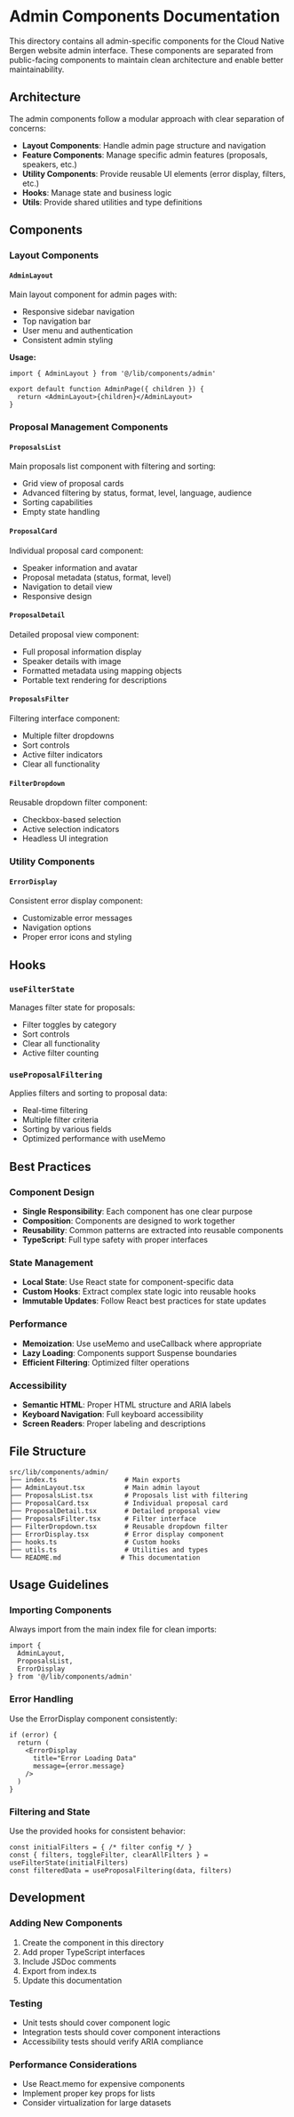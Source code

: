 # Admin Components Documentation

This directory contains all admin-specific components for the Cloud Native Bergen website admin interface. These components are separated from public-facing components to maintain clean architecture and enable better maintainability.

## Architecture

The admin components follow a modular approach with clear separation of concerns:

- **Layout Components**: Handle admin page structure and navigation
- **Feature Components**: Manage specific admin features (proposals, speakers, etc.)
- **Utility Components**: Provide reusable UI elements (error display, filters, etc.)
- **Hooks**: Manage state and business logic
- **Utils**: Provide shared utilities and type definitions

## Components

### Layout Components

#### `AdminLayout`
Main layout component for admin pages with:
- Responsive sidebar navigation
- Top navigation bar
- User menu and authentication
- Consistent admin styling

**Usage:**
```tsx
import { AdminLayout } from '@/lib/components/admin'

export default function AdminPage({ children }) {
  return <AdminLayout>{children}</AdminLayout>
}
```

### Proposal Management Components

#### `ProposalsList`
Main proposals list component with filtering and sorting:
- Grid view of proposal cards
- Advanced filtering by status, format, level, language, audience
- Sorting capabilities
- Empty state handling

#### `ProposalCard`
Individual proposal card component:
- Speaker information and avatar
- Proposal metadata (status, format, level)
- Navigation to detail view
- Responsive design

#### `ProposalDetail`
Detailed proposal view component:
- Full proposal information display
- Speaker details with image
- Formatted metadata using mapping objects
- Portable text rendering for descriptions

#### `ProposalsFilter`
Filtering interface component:
- Multiple filter dropdowns
- Sort controls
- Active filter indicators
- Clear all functionality

#### `FilterDropdown`
Reusable dropdown filter component:
- Checkbox-based selection
- Active selection indicators
- Headless UI integration

### Utility Components

#### `ErrorDisplay`
Consistent error display component:
- Customizable error messages
- Navigation options
- Proper error icons and styling

## Hooks

### `useFilterState`
Manages filter state for proposals:
- Filter toggles by category
- Sort controls
- Clear all functionality
- Active filter counting

### `useProposalFiltering`
Applies filters and sorting to proposal data:
- Real-time filtering
- Multiple filter criteria
- Sorting by various fields
- Optimized performance with useMemo

## Best Practices

### Component Design
- **Single Responsibility**: Each component has one clear purpose
- **Composition**: Components are designed to work together
- **Reusability**: Common patterns are extracted into reusable components
- **TypeScript**: Full type safety with proper interfaces

### State Management
- **Local State**: Use React state for component-specific data
- **Custom Hooks**: Extract complex state logic into reusable hooks
- **Immutable Updates**: Follow React best practices for state updates

### Performance
- **Memoization**: Use useMemo and useCallback where appropriate
- **Lazy Loading**: Components support Suspense boundaries
- **Efficient Filtering**: Optimized filter operations

### Accessibility
- **Semantic HTML**: Proper HTML structure and ARIA labels
- **Keyboard Navigation**: Full keyboard accessibility
- **Screen Readers**: Proper labeling and descriptions

## File Structure

```
src/lib/components/admin/
├── index.ts                 # Main exports
├── AdminLayout.tsx          # Main admin layout
├── ProposalsList.tsx        # Proposals list with filtering
├── ProposalCard.tsx         # Individual proposal card
├── ProposalDetail.tsx       # Detailed proposal view
├── ProposalsFilter.tsx      # Filter interface
├── FilterDropdown.tsx       # Reusable dropdown filter
├── ErrorDisplay.tsx         # Error display component
├── hooks.ts                 # Custom hooks
├── utils.ts                 # Utilities and types
└── README.md               # This documentation
```

## Usage Guidelines

### Importing Components
Always import from the main index file for clean imports:

```tsx
import {
  AdminLayout,
  ProposalsList,
  ErrorDisplay
} from '@/lib/components/admin'
```

### Error Handling
Use the ErrorDisplay component consistently:

```tsx
if (error) {
  return (
    <ErrorDisplay
      title="Error Loading Data"
      message={error.message}
    />
  )
}
```

### Filtering and State
Use the provided hooks for consistent behavior:

```tsx
const initialFilters = { /* filter config */ }
const { filters, toggleFilter, clearAllFilters } = useFilterState(initialFilters)
const filteredData = useProposalFiltering(data, filters)
```

## Development

### Adding New Components
1. Create the component in this directory
2. Add proper TypeScript interfaces
3. Include JSDoc comments
4. Export from index.ts
5. Update this documentation

### Testing
- Unit tests should cover component logic
- Integration tests should cover component interactions
- Accessibility tests should verify ARIA compliance

### Performance Considerations
- Use React.memo for expensive components
- Implement proper key props for lists
- Consider virtualization for large datasets
